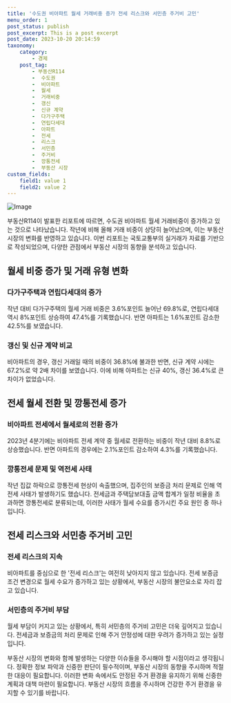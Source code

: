 ```yaml
---
title: '수도권 비아파트 월세 거래비중 증가 전세 리스크와 서민층 주거비 고민'
menu_order: 1
post_status: publish
post_excerpt: This is a post excerpt
post_date: 2023-10-20 20:14:59
taxonomy:
    category:
        - 경제
    post_tag:
        - 부동산R114
        -  수도권
        -  비아파트
        -  월세
        -  거래비중
        -  갱신
        -  신규 계약
        -  다가구주택
        -  연립다세대
        -  아파트
        -  전세
        -  리스크
        -  서민층
        -  주거비
        -  깡통전세
        -  부동산 시장
custom_fields:
    field1: value 1
    field2: value 2
---
```


![Image](https://imgnews.pstatic.net/image/050/2024/02/06/0000071602_001_20240206113001127.jpg?type=w647)


부동산R114이 발표한 리포트에 따르면, 수도권 비아파트 월세 거래비중이 증가하고 있는 것으로 나타났습니다. 작년에 비해 올해 거래 비중이 상당히 늘어났으며, 이는 부동산 시장의 변화를 반영하고 있습니다. 이번 리포트는 국토교통부의 실거래가 자료를 기반으로 작성되었으며, 다양한 관점에서 부동산 시장의 동향을 분석하고 있습니다.

## 월세 비중 증가 및 거래 유형 변화
### 다가구주택과 연립다세대의 증가
작년 대비 다가구주택의 월세 거래 비중은 3.6%포인트 늘어난 69.8%로, 연립다세대 역시 8%포인트 상승하여 47.4%를 기록했습니다. 반면 아파트는 1.6%포인트 감소한 42.5%를 보였습니다.

### 갱신 및 신규 계약 비교
비아파트의 경우, 갱신 거래일 때의 비중이 36.8%에 불과한 반면, 신규 계약 시에는 67.2%로 약 2배 차이를 보였습니다. 이에 비해 아파트는 신규 40%, 갱신 36.4%로 큰 차이가 없었습니다.

## 전세 월세 전환 및 깡통전세 증가
### 비아파트 전세에서 월세로의 전환 증가
2023년 4분기에는 비아파트 전세 계약 중 월세로 전환하는 비중이 작년 대비 8.8%로 상승했습니다. 반면 아파트의 경우에는 2.1%포인트 감소하여 4.3%를 기록했습니다.

### 깡통전세 문제 및 역전세 사태
작년 집값 하락으로 깡통전세 현상이 속출했으며, 집주인의 보증금 처리 문제로 인해 역전세 사태가 발생하기도 했습니다. 전세금과 주택담보대출 금액 합계가 일정 비율을 초과하면 깡통전세로 분류되는데, 이러한 사태가 월세 수요를 증가시킨 주요 원인 중 하나입니다.

## 전세 리스크와 서민층 주거비 고민
### 전세 리스크의 지속
비아파트를 중심으로 한 '전세 리스크'는 여전히 낮아지지 않고 있습니다. 전세 보증금 조건 변경으로 월세 수요가 증가하고 있는 상황에서, 부동산 시장의 불안요소로 자리 잡고 있습니다.

### 서민층의 주거비 부담
월세 부담이 커지고 있는 상황에서, 특히 서민층의 주거비 고민은 더욱 깊어지고 있습니다. 전세금과 보증금의 처리 문제로 인해 주거 안정성에 대한 우려가 증가하고 있는 실정입니다.

부동산 시장의 변화와 함께 발생하는 다양한 이슈들을 주시해야 할 시점이라고 생각됩니다. 정확한 정보 파악과 신중한 판단이 필수적이며, 부동산 시장의 동향을 주시하며 적절한 대응이 필요합니다. 이러한 변화 속에서도 안정된 주거 환경을 유지하기 위해 신중한 계획과 대책 마련이 필요합니다. 부동산 시장의 흐름을 주시하며 건강한 주거 환경을 유지할 수 있기를 바랍니다.
